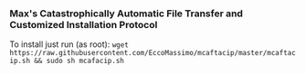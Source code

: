 ### Max's Catastrophically Automatic File Transfer and Customized Installation Protocol

To install just run (as root): 
`wget https://raw.githubusercontent.com/EccoMassimo/mcaftacip/master/mcaftacip.sh && sudo sh mcafacip.sh`
